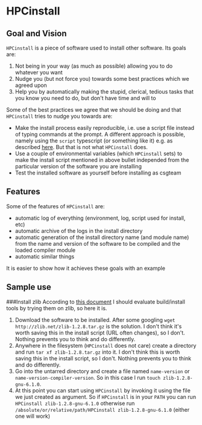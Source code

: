 # HPCinstall

## Goal and Vision

`HPCinstall` is a piece of software used to install other software. Its goals are:

1. Not being in your way (as much as possible) allowing you to do whatever you want
2. Nudge you (but not force you) towards some best practices which we agreed upon
3. Help you by automatically making the stupid, clerical, tedious tasks that you know you need to do, but don't have time and will to

Some of the best practices we agree that we should be doing and that `HPCinstall` tries to nudge you towards are:

* Make the install process easily reproducible, i.e. use a script file instead of typing commands at the prompt. A different approach is possible, namely using the `script` typescript (or something like it) e.g. as described [here](stackoverflow.com/questions/5985060/5985255#5985255). But that is not what `HPCinstall` does.
* Use a couple of environmental variables (which `HPCinstall` sets) to make the install script mentioned in above bullet independed from the particular version of the software you are installing
* Test the installed software as yourself before installing as csgteam 
 
## Features
 
Some of the features of `HPCinstall` are: 
* automatic log of everything (environment, log, script used for install, etc) 
* automatic archive of the logs in the install directory
* automatic generation of the install directory name (and module name) from the name and version of the software to be compiled and the loaded compiler module
* automatic similar things
 
It is easier to show how it achieves these goals with an example

## Sample use

###Install zlib
According to [this document](https://docs.google.com/spreadsheets/d/1BxkASYb_Tdt7G-idwD7rScTLT1wj4rovwbZQ-L6Aguk/edit#gid=0) I should evaluate build/install tools by trying them on zlib, so here it is.

1. Download the software to be installed. After some googling `wget http://zlib.net/zlib-1.2.8.tar.gz` is the solution. I don't think it's worth saving this in the install script (URL often changes), so I don't. Nothing prevents you to think and do differently.
2. Anywhere in the filesystem (`HPCinstall` does not care) create a directory and run `tar xf zlib-1.2.8.tar.gz` into it. I don't think this is worth saving this in the install script, so I don't. Nothing prevents you to think and do differently.
3. Go into the untarred directory and create a file named `name-version` or `name-version-compiler-version`. So in this case I run `touch zlib-1.2.8-gnu-6.1.0`. 
4. At this point you can start using `HPCinstall` by invoking it using the file we just created as argument. So if `HPCinstall` is in your `PATH` you can run `HPCinstall zlib-1.2.8-gnu-6.1.0` otherwise run `/absolute/or/relative/path/HPCinstall zlib-1.2.8-gnu-6.1.0` (either one will work)

